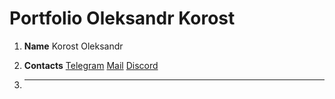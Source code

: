 # Portfolio Oleksandr Korost

1. **Name**
   Korost Oleksandr

2. **Contacts**
     [Telegram](https://t.me/AlexFarok "Alex Korost")
     [Mail](mailto:alex.farok.korost@gmail.com "Alex Korost")
     [Discord](https://discordapp.com/alexkorost/8266/ "Alex Korost")
3. ****
